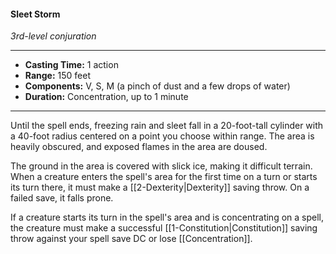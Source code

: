 #### Sleet Storm
*3rd-level conjuration*
___
- **Casting Time:** 1 action
- **Range:** 150 feet
- **Components:** V, S, M (a pinch of dust and a few drops of water)
- **Duration:** Concentration, up to 1 minute
---
Until the spell ends, freezing rain and sleet fall in a 20-foot-tall cylinder with a 40-foot radius centered on a point you choose within range. The area is heavily obscured, and exposed flames in the area are doused.

The ground in the area is covered with slick ice, making it difficult terrain. When a creature enters the spell's area for the first time on a turn or starts its turn there, it must make a [[2-Dexterity|Dexterity]] saving throw. On a failed save, it falls prone.

If a creature starts its turn in the spell's area and is concentrating on a spell, the creature must make a successful [[1-Constitution|Constitution]] saving throw against your spell save DC or lose [[Concentration]].
